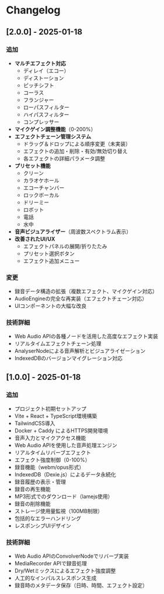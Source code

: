 # Changelog

## [2.0.0] - 2025-01-18

### 追加
- **マルチエフェクト対応**
  - ディレイ（エコー）
  - ディストーション
  - ピッチシフト
  - コーラス
  - フランジャー
  - ローパスフィルター
  - ハイパスフィルター
  - コンプレッサー
- **マイクゲイン調整機能**（0-200%）
- **エフェクトチェーン管理システム**
  - ドラッグ＆ドロップによる順序変更（未実装）
  - エフェクトの追加・削除・有効/無効切り替え
  - 各エフェクトの詳細パラメータ調整
- **プリセット機能**
  - クリーン
  - カラオケホール
  - エコーチャンバー
  - ロックボーカル
  - ドリーミー
  - ロボット
  - 電話
  - 水中
- **音声ビジュアライザー**（周波数スペクトラム表示）
- **改善されたUI/UX**
  - エフェクトパネルの展開/折りたたみ
  - プリセット選択ボタン
  - エフェクト追加メニュー

### 変更
- 録音データ構造の拡張（複数エフェクト、マイクゲイン対応）
- AudioEngineの完全な再実装（エフェクトチェーン対応）
- UIコンポーネントの大幅な改良

### 技術詳細
- Web Audio APIの各種ノードを活用した高度なエフェクト実装
- リアルタイムエフェクトチェーン処理
- AnalyserNodeによる音声解析とビジュアライゼーション
- IndexedDBのバージョンマイグレーション対応

## [1.0.0] - 2025-01-18

### 追加
- プロジェクト初期セットアップ
- Vite + React + TypeScript環境構築
- TailwindCSS導入
- Docker + Caddy によるHTTPS開発環境
- 音声入力とマイクアクセス機能
- Web Audio APIを使用した音声処理エンジン
- リアルタイムリバーブエフェクト
- エフェクト強度制御（0-100%）
- 録音機能（webm/opus形式）
- IndexedDB（Dexie.js）によるデータ永続化
- 録音履歴の表示・管理
- 録音の再生機能
- MP3形式でのダウンロード（lamejs使用）
- 録音の削除機能
- ストレージ使用量監視（100MB制限）
- 包括的なエラーハンドリング
- レスポンシブUIデザイン

### 技術詳細
- Web Audio APIのConvolverNodeでリバーブ実装
- MediaRecorder APIで録音処理
- Dry/Wetミックスによるエフェクト強度調整
- 人工的なインパルスレスポンス生成
- 録音時のメタデータ保存（日時、時間、エフェクト設定）